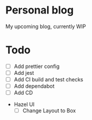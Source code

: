 # Personal blog

My upcoming blog, currently WIP

# Todo

- [ ] Add prettier config
- [ ] Add jest
- [ ] Add CI build and test checks
- [ ] Add dependabot
- [ ] Add CD
- Hazel UI
  - [ ] Change Layout to Box
